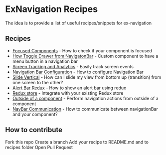 # ExNavigation Recipes
The idea is to provide a list of useful recipes/snippets for ex-navigation

## Recipes

- [Focused Components](./recipes/FocusedComponent.md) - How to check if your component is focused
- [How Toggle Drawer from NavigatonBar](./recipes/NavigationBarMenuButton.md) - Custom component to have a menu button in a navigation bar
- [Screen Tracking and Analytics](./recipes/ScreenTracking.md) - Easily track screen events
- [Navigation Bar Configuration](./recipes/NavigationBarConfiguration.md) - How to configure Navigation Bar
- [Slide Vertical](./recipes/SlideVertical.md) - How can I slide my view from bottom up (transition) from one screen to the other?
- [Alert Bar Redux](./recipes/AlertBarRedux.md) - How to show an alert bar using redux
- [Redux store](./recipes/IntegrationRedux.md) - Integrate with your existing Redux store
- [Outside of a component](./recipes/OutsideComponent.md) - Perform navigation actions from outside of a component
- [NavBar Communication](./recipes/NavBarCommunication.md) - How to communicate between navigationBar and your component?

## How to contribute
Fork this repo
Create a branch
Add your recipe to README.md and to recipes folder
Open Pull Request
